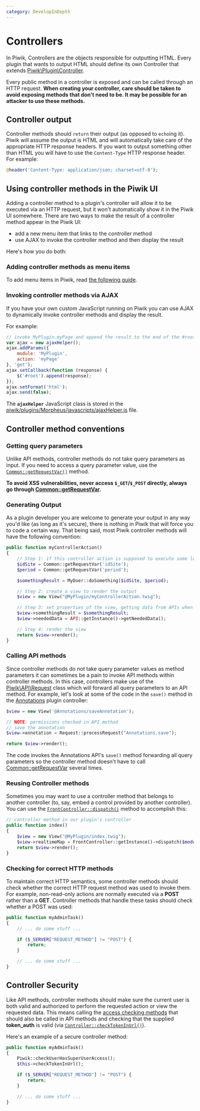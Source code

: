 ```yaml
---
category: DevelopInDepth
---
```

# Controllers

In Piwik, Controllers are the objects responsible for outputting HTML. Every plugin that wants to output HTML should define its own Controller that extends [Piwik\Plugin\Controller](/api-reference/Piwik/Plugin/Controller).

Every public method in a controller is exposed and can be called through an HTTP request. **When creating your controller, care should be taken to avoid exposing methods that don't need to be. It may be possible for an attacker to use these methods.**

## Controller output

Controller methods should `return` their output (as opposed to `echo`ing it). Piwik will assume the output is HTML and will automatically take care of the appropriate HTTP response headers. If you want to output something other than HTML you will have to use the `Content-Type` HTTP response header. For example:

```php
@header('Content-Type: application/json; charset=utf-8');
```

## Using controller methods in the Piwik UI

Adding a controller method to a plugin's controller will allow it to be executed via an HTTP request, but it won't automatically show it in the Piwik UI somewhere. There are two ways to make the result of a controller method appear in the Piwik UI:

* add a new menu item that links to the controller method
* use AJAX to invoke the controller method and then display the result

Here's how you do both:

### Adding controller methods as menu items

To add menu items in Piwik, read [the following guide](http://piwik.org/blog/2014/09/add-new-page-menu-item-piwik-introducing-piwik-platform/).

### Invoking controller methods via AJAX

If you have your own custom JavaScript running on Piwik you can use AJAX to dynamically invoke controller methods and display the result.

For example:

```javascript
// invoke MyPlugin.myPage and append the result to the end of the #root element
var ajax = new ajaxHelper();
ajax.addParams({
    module: 'MyPlugin',
    action: 'myPage'
}, 'get');
ajax.setCallback(function (response) {
    $('#root').append(response);
});
ajax.setFormat('html');
ajax.send(false);
```

The **`ajaxHelper`** JavaScript class is stored in the [piwik/plugins/Morpheus/javascripts/ajaxHelper.js](https://github.com/piwik/piwik/blob/master/plugins/Morpheus/javascripts/ajaxHelper.js) file.

## Controller method conventions

### Getting query parameters

Unlike API methods, controller methods do not take query parameters as input. If you need to access a query parameter value, use the [`Common::getRequestVar()`](/api-reference/Piwik/Common#getrequestvar) method.

**To avoid XSS vulnerabilities, never access `$_GET`/`$_POST` directly, always go through [Common::getRequestVar](/api-reference/Piwik/Common#getrequestvar).**

### Generating Output

As a plugin developer you are welcome to generate your output in any way you'd like (as long as it's secure), there is nothing in Piwik that will force you to code a certain way. That being said, most Piwik controller methods will have the following convention:

```php
public function myControllerAction()
{
    // Step 1: if this controller action is supposed to execute some logic, do that first
    $idSite = Common::getRequestVar('idSite');
    $period = Common::getRequestVar('period');

    $somethingResult = MyDoer::doSomething($idSite, $period);

    // Step 2: create a view to render the output
    $view = new View("@MyPlugin/myControllerAction.twig");

    // Step 3: set properties of the view, getting data from APIs when necessary
    $view->somethingResult = $somethingResult;
    $view->neededData = API::getInstance()->getNeededData();

    // Step 4: render the view
    return $view->render();
}
```

### Calling API methods

Since controller methods do not take query parameter values as method parameters it can sometimes be a pain to invoke API methods within controller methods. In this case, controllers make use of the [Piwik\API\Request](/api-reference/Piwik/API/Request) class which will forward all query parameters to an API method. For example, let's look at some of the code in the `save()` method in the [Annotations](https://github.com/piwik/piwik/blob/master/plugins/Annotations/Controller.php) plugin controller:

```php
$view = new View('@Annotations/saveAnnotation');

// NOTE: permissions checked in API method
// save the annotation
$view->annotation = Request::processRequest("Annotations.save");

return $view->render();
```

The code invokes the Annotations API's `save()` method forwarding all query parameters so the controller method doesn't have to call [Common::getRequestVar](/api-reference/Piwik/Common#getrequestvar) several times.

### Reusing Controller methods

Sometimes you may want to use a controller method that belongs to another controller (to, say, embed a control provided by another controller). You can use the [`FrontController::dispatch()`](/api-reference/Piwik/FrontController#dispatch) method to accomplish this:

```php
// controller method in our plugin's controller
public function index()
{
    $view = new View("@MyPlugin/index.twig");
    $view->realtimeMap = FrontController::getInstance()->dispatch($module = "UserCountryMap", $method = "realtimeMap");
    return $view->render();
}
```

### Checking for correct HTTP methods

To maintain correct HTTP semantics, some controller methods should check whether the correct HTTP request method was used to invoke them. For example, non-read-only actions are normally executed via a **POST** rather than a **GET**. Controller methods that handle these tasks should check whether a POST was used:

```php
public function myAdminTask()
{
    // ... do some stuff ...

    if ($_SERVER["REQUEST_METHOD"] != "POST") {
        return;
    }

    // ... do some stuff ...
}
```

## Controller Security

Like API methods, controller methods should make sure the current user is both valid and authorized to perform the requested action or view the requested data. This means calling the [access checking methods](/api-reference/Piwik/Piwik) that should also be called in API methods and checking that the supplied **token_auth** is valid (via [`Controller::checkTokenInUrl()`](/api-reference/Piwik/Plugin/Controller#checktokeninurl)).

Here's an example of a secure controller method:

```php
public function myAdminTask()
{
    Piwik::checkUserHasSuperUserAccess();
    $this->checkTokenInUrl();

    if ($_SERVER["REQUEST_METHOD"] != "POST") {
        return;
    }

    // ... do some stuff ...
}
```
